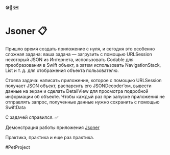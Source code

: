 🛠🧠🗺

# Jsoner 📋

Пришло время создать приложение с нуля, и сегодня это особенно сложная задача: ваша задача — загрузить с помощью URLSession некоторый JSON из Интернета, использовать Codable для преобразования в Swift объект, а затем использовать NavigationStack, List и т. д. для отображения объекта пользователю.

Стояла задача: написать приложение, которое с помощью URLSession получает JSON объект, распарсить его JSONDecoder’ом, вывести данные на экран и сделать DetailView для просмотра подробной информации об объекте. Чтобы каждый раз при запуске приложения не отправлять запрос, полученные данные нужно сохранить c помощью SwiftData

С задачей справился. ✅

Демонстрация работы приложения [Jsoner](https://t.me/gamid_proger/196)

Практика, практика и еще раз практика.


#PetProject
